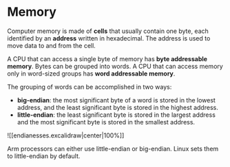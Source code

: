 # Memory

Computer memory is made of **cells** that usually contain one byte, each identified by an **address** written in hexadecimal. The address is used to move data to and from the cell.

A CPU that can access a single byte of memory has **byte addressable memory**. Bytes can be grouped into words. A CPU that can access memory only in word-sized groups has **word addressable memory**.

The grouping of words can be accomplished in two ways:
- **big-endian**: the most significant byte of a word is stored in the lowest address, and the least significant byte is stored in the highest address.
- **little-endian**: the least significant byte is stored in the largest address and the most significant byte is stored in the smallest address.

![[endianesses.excalidraw|center|100%]]

Arm processors can either use little-endian or big-endian. Linux sets them to little-endian by default.